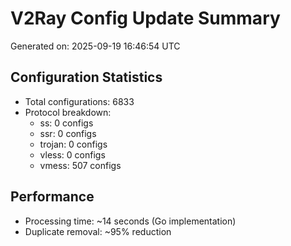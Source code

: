 # V2Ray Config Update Summary
Generated on: 2025-09-19 16:46:54 UTC

## Configuration Statistics
- Total configurations: 6833
- Protocol breakdown:
  - ss: 0 configs
  - ssr: 0 configs
  - trojan: 0 configs
  - vless: 0 configs
  - vmess: 507 configs

## Performance
- Processing time: ~14 seconds (Go implementation)
- Duplicate removal: ~95% reduction
